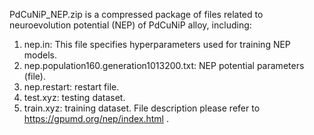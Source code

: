 PdCuNiP_NEP.zip is a compressed package of files related to neuroevolution potential (NEP) of PdCuNiP alloy, including:
1. nep.in:    This file specifies hyperparameters used for training NEP models.
2. nep.population160.generation1013200.txt:    NEP potential parameters (file).
3. nep.restart:    restart file.
4. test.xyz:    testing dataset.
5. train.xyz:    training dataset. 
File description please refer to https://gpumd.org/nep/index.html .
